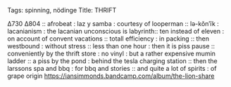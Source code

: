 Tags: spinning, nödinge
Title: THRIFT
  
∆730 ∆804 :: afrobeat : laz y samba : courtesy of looperman :: lə-kŏn′ĭk : lacanianism : the lacanian unconscious is labyrinth:: ten instead of eleven : on account of convent vacations :: totall efficiency : in packing :: then westbound : without stress :: less than one hour : then it is piss pause :: conveniently by the thrift store : no vinyl : but a rather expensive mumin ladder :: a piss by the pond : behind the tesla charging station :: then the larssons spa  and bbq : for bbq and stories :: and quite a lot of spirits : of grape origin
<https://iansimmonds.bandcamp.com/album/the-lion-share>
